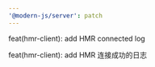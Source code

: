 ```yaml
---
'@modern-js/server': patch
---
```


feat(hmr-client): add HMR connected log

feat(hmr-client): add HMR 连接成功的日志
